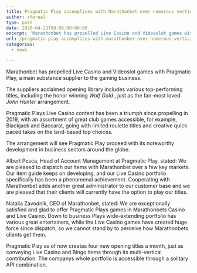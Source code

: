 ```yaml
---
title: Pragmatic Play accomplices with Marathonbet over numerous verticals
author: xforeal 
type: post
date: 2020-04-23T00:00:00+00:00
excerpt: 'Marathonbet has propelled Live Casino and Videoslot games with Pragmatic Play, a main substance supplier to the gaming industry '
url: /pragmatic-play-accomplices-with-marathonbet-over-numerous-verticals/
categories:
  - news

---
```

Marathonbet has propelled Live Casino and Videoslot games with Pragmatic Play, a main substance supplier to the gaming business. 

The suppliers acclaimed opening library includes various top-performing titles, including the honor winning _Wolf Gold_ , just as the fan-most loved _John Hunter_ arrangement. 

Pragmatic Plays Live Casino content has been a triumph since propelling in 2019, with an assortment of great club games accessible, for example, Blackjack and Baccarat, going with limited roulette titles and creative quick paced takes on the land-based top choices. 

The arrangement will see Pragmatic Play proceed with its noteworthy development in business sectors around the globe. 

Albert Pesca, Head of Account Management at Pragmatic Play, stated: We are pleased to dispatch our items with Marathonbet over a few key markets. Our item guide keeps on developing, and our Live Casino portfolio specifically has been a phenomenal achievement. Cooperating with Marathonbet adds another great administrator to our customer base and we are pleased that their clients will currently have the option to play our titles. 

Natalia Zavodnik, CEO of Marathonbet, stated: We are exceptionally satisfied and glad to offer Pragmatic Plays games in Marathonbets Casino and Live Casino. Down to business Plays wide-extending portfolio has various great entertainers, while the Live Casino games have created huge force since dispatch, so we cannot stand by to perceive how Marathonbets clients get them. 

Pragmatic Play as of now creates four new opening titles a month, just as conveying Live Casino and Bingo items through its multi-vertical contribution. The companys whole portfolio is accessible through a solitary API combination.